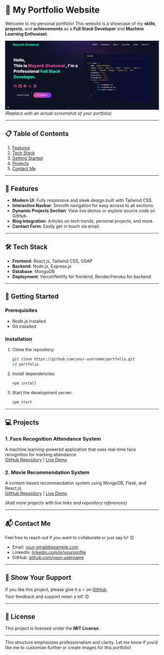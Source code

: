 # 🌟 My Portfolio Website  

Welcome to my personal portfolio! This website is a showcase of my **skills**, **projects**, and **achievements** as a **Full Stack Developer** and **Machine Learning Enthusiast**.

<img src="https://github.com/MayankGhatawal/Mayank-Ghatawal-Portfolio/blob/master/public/image/Screenshot%202024-12-05%20145031.png?raw=true"></img>  
*(Replace with an actual screenshot of your portfolio)*

---

## 📋 Table of Contents

1. [Features](#features)  
2. [Tech Stack](#tech-stack)  
3. [Getting Started](#getting-started)  
4. [Projects](#projects)  
5. [Contact Me](#contact-me)  

---

## 🎯 Features

- **Modern UI**: Fully responsive and sleek design built with Tailwind CSS.  
- **Interactive Navbar**: Smooth navigation for easy access to all sections.  
- **Dynamic Projects Section**: View live demos or explore source code on GitHub.  
- **Blog Integration**: Articles on tech trends, personal projects, and more.  
- **Contact Form**: Easily get in touch via email.  

---

## 🛠️ Tech Stack

- **Frontend**: React.js, Tailwind CSS, GSAP  
- **Backend**: Node.js, Express.js  
- **Database**: MongoDB  
- **Deployment**: Vercel/Netlify for frontend, Render/Heroku for backend  

---

## 🚀 Getting Started

### Prerequisites
- Node.js installed  
- Git installed  

### Installation

1. Clone the repository:
   ```bash
   git clone https://github.com/your-username/portfolio.git
   cd portfolio
   ```
2. Install dependencies:
   ```bash
   npm install
   ```
3. Start the development server:
   ```bash
   npm start
   ```

---

## 💻 Projects

### 1. **Face Recognition Attendance System**  
A machine learning-powered application that uses real-time face recognition for marking attendance.  
[GitHub Repository](https://github.com/your-username/face-recognition-attendance) | [Live Demo](https://example.com)

### 2. **Movie Recommendation System**  
A content-based recommendation system using MongoDB, Flask, and React.js.  
[GitHub Repository](https://github.com/your-username/movie-recommendation-system) | [Live Demo](https://example.com)

*(Add more projects with live links and repository references)*

---

## 📬 Contact Me

Feel free to reach out if you want to collaborate or just say hi! 😊  

- Email: [your-email@example.com](mailto:your-email@example.com)  
- LinkedIn: [linkedin.com/in/yourprofile](https://linkedin.com/in/yourprofile)  
- GitHub: [github.com/your-username](https://github.com/your-username)  

---

## 🌟 Show Your Support

If you like this project, please give it a ⭐️ on [GitHub](https://github.com/your-username/portfolio).  
Your feedback and support mean a lot! 😊  

---

## 📝 License

This project is licensed under the **MIT License**.  

---

This structure emphasizes professionalism and clarity. Let me know if you’d like me to customize further or create images for this portfolio!
